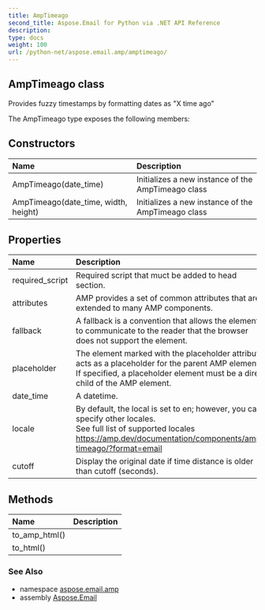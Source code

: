 ```yaml
---
title: AmpTimeago
second_title: Aspose.Email for Python via .NET API Reference
description: 
type: docs
weight: 100
url: /python-net/aspose.email.amp/amptimeago/
---
```


## AmpTimeago class

Provides fuzzy timestamps by formatting dates as "X time ago"

The AmpTimeago type exposes the following members:
## Constructors
| Name | Description |
| :- | :- |
|AmpTimeago(date_time)|Initializes a new instance of the AmpTimeago class|
|AmpTimeago(date_time, width, height)|Initializes a new instance of the AmpTimeago class|
## Properties
| Name | Description |
| :- | :- |
|required_script|Required script that muct be added to head section.|
|attributes|AMP provides a set of common attributes that are extended to many AMP components.|
|fallback|A fallback is a convention that allows the element to communicate to the reader that the browser does not support the element.|
|placeholder|The element marked with the placeholder attribute acts as a placeholder for the parent AMP element. If specified, a placeholder element must be a direct child of the AMP element.|
|date_time|A datetime.|
|locale|By default, the local is set to en; however, you can specify other locales.<br/>            See full list of supported locales https://amp.dev/documentation/components/amp-timeago/?format=email|
|cutoff|Display the original date if time distance is older than cutoff (seconds).|
## Methods
| Name | Description |
| :- | :- |
|to_amp_html()|  |
|to_html()|  |

### See Also

* namespace [aspose.email.amp](/python-net/aspose.email.amp/)
* assembly [Aspose.Email](/python-net/)

